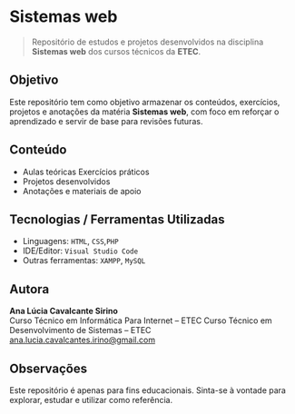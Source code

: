# Sistemas web

> Repositório de estudos e projetos desenvolvidos na disciplina **Sistemas web** dos cursos técnicos da **ETEC**.

## Objetivo

Este repositório tem como objetivo armazenar os conteúdos, exercícios, projetos e anotações da matéria **Sistemas web**, com foco em reforçar o aprendizado e servir de base para revisões futuras.

## Conteúdo

- Aulas teóricas
  Exercícios práticos
- Projetos desenvolvidos
- Anotações e materiais de apoio

## Tecnologias / Ferramentas Utilizadas

- Linguagens: `HTML`, `CSS`,`PHP`
- IDE/Editor: `Visual Studio Code`
- Outras ferramentas: `XAMPP`, `MySQL`

## Autora

**Ana Lúcia Cavalcante Sirino**  
Curso Técnico em Informática Para Internet – ETEC
Curso Técnico em Desenvolvimento de Sistemas – ETEC
ana.lucia.cavalcantes.irino@gmail.com  

## Observações

Este repositório é apenas para fins educacionais. Sinta-se à vontade para explorar, estudar e utilizar como referência.
